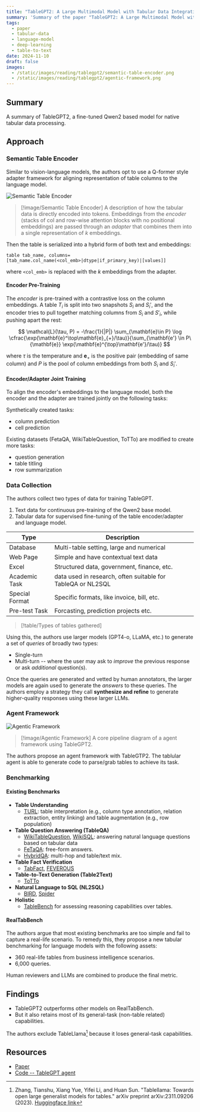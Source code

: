 ```yaml
---
title: "TableGPT2: A Large Multimodal Model with Tabular Data Integration"
summary: 'Summary of the paper "TableGPT2: A Large Multimodal Model with Tabular Data Integration"'
tags:
  - paper
  - tabular-data
  - language-model
  - deep-learning
  - table-to-text
date: 2024-11-10
draft: false
images:
  - /static/images/reading/tablegpt2/semantic-table-encoder.png
  - /static/images/reading/tablegpt2/agentic-framework.png
---
```


## Summary

A summary of TableGPT2, a fine-tuned Qwen2 based model for native tabular data processing.

## Approach

### Semantic Table Encoder

Similar to vision-language models, the authors opt to use a Q-former style adapter framework for aligning representation of table columns to the language model.

![Semantic Table Encoder](/static/images/reading/tablegpt2/semantic-table-encoder.png)

> [!image/Semantic Table Encoder]
> A description of how the tabular data is directly encoded into tokens.
> Embeddings from the _encoder_ (stacks of col and row-wise attention blocks with no positional embeddings) are passed through an _adapter_ that combines them into a single representation of $k$ embeddings.

Then the table is serialized into a hybrid form of both text and embeddings:

```
table tab_name, columns=[tab_name.col_name(<col_emb>|dtype|if_primary_key)|[values]]
```

where `<col_emb>` is replaced with the $k$ embeddings from the adapter.

#### Encoder Pre-Training

The _encoder_ is pre-trained with a contrastive loss on the column embeddings.
A table $T_i$ is split into two snapshots $S_i$ and $S_i'$, and the encoder tries to pull together matching columns from $S_i$ and $S'_i$, while pushing apart the rest:

$$
\mathcal{L}(\tau, P) = -\frac{1}{|P|} \sum_{\mathbf{e}\in P} \log \cfrac{\exp(\mathbf{e}^\top\mathbf{e}_{+}/\tau)}{\sum_{\mathbf{e'} \in P\{\mathbf{e}} \exp(\mathbf{e}^{\top}\mathbf{e'}/\tau)}
$$

where $\tau$ is the temperature and $\mathbf{e}_{+}$ is the positive pair (embedding of same column) and $P$ is the pool of column embeddings from both $S_i$ and $S_i'$.

#### Encoder/Adapter Joint Training

To align the encoder's embeddings to the language model, both the encoder and the adapter are trained jointly on the following tasks:

Synthetically created tasks:

- column prediction
- cell prediction

Existing datasets (FetaQA, WikiTableQuestion, ToTTo) are modified to create more tasks:

- question generation
- table titling
- row summarization

### Data Collection

The authors collect two types of data for training TableGPT.

1. Text data for continuous pre-training of the Qwen2 base model.
2. Tabular data for supervised fine-tuning of the table encoder/adapter and language model.

| Type           | Description                                                 |
| -------------- | ----------------------------------------------------------- |
| Database       | Multi-table setting, large and numerical                    |
| Web Page       | Simple and have contextual text data                        |
| Excel          | Structured data, government, finance, etc.                  |
| Academic Task  | data used in research, often suitable for TableQA or NL2SQL |
| Special Format | Specific formats, like invoice, bill, etc.                  |
| Pre-test Task  | Forcasting, prediction projects etc.                        |

> [!table/Types of tables gathered]

Using this, the authors use larger models (GPT4-o, LLaMA, etc.) to generate a set of _queries_ of broadly two types:

- Single-turn
- Multi-turn -- where the user may ask to _improve_ the previous response or ask _additional_ question(s).

Once the queries are generated and vetted by human annotators, the larger models are again used to generate the _answers_ to these queries.
The authors employ a strategy they call **synthesize and refine** to generate higher-quality responses using these larger LLMs.

### Agent Framework

![Agentic Framework](/static/images/reading/tablegpt2/agentic-framework.png)

> [!image/Agentic Framework]
> A core pipeline diagram of a agent framework using TableGPT2.

The authors propose an agent framework with TableGTP2. The tablular agent is able to generate code to parse/grab tables to achieve its task.

### Benchmarking

#### Existing Benchmarks

- **Table Understanding**
  - [TURL](https://github.com/sunlab-osu/TURL): table interpretation (e.g., column type annotation, relation extraction, entity linking) and table augmentation (e.g., row population)
- **Table Question Answering (TableQA)**
  - [WikiTableQuestion](https://github.com/ppasupat/WikiTableQuestions), [WikiSQL](https://github.com/salesforce/WikiSQL): answering natural language questions based on tabular data
  - [FeTaQA](https://github.com/Yale-LILY/FeTaQA): free-form answers.
  - [HybridQA](https://github.com/wenhuchen/HybridQA): multi-hop and table/text mix.
- **Table Fact Verification**
  - [TabFact](https://github.com/wenhuchen/Table-Fact-Checking), [FEVEROUS](https://github.com/Raldir/FEVEROUS)
- **Table-to-Text Generation (Table2Text)**
  - [ToTTo](https://github.com/google-research-datasets/ToTTo)
- **Natural Language to SQL (NL2SQL)**
  - [BIRD](https://github.com/AlibabaResearch/DAMO-ConvAI/tree/main/bird), [Spider](https://yale-lily.github.io/spider)
- **Holistic**
  - [TableBench](https://github.com/TableBench/TableBench) for assessing reasoning capabilities over tables.

#### RealTabBench

The authors argue that most existing benchmarks are too simple and fail to capture a real-life scenario. To remedy this, they propose a new tabular benchmarking for language models with the following assets:

- 360 real-life tables from business intelligence scenarios.
- 6,000 queries.

Human reviewers and LLMs are combined to produce the final metric.

## Findings

- TableGPT2 outperforms other models on RealTabBench.
- But it also retains most of its general-task (non-table related) capabilities.

The authors exclude TableLlama[^1] because it loses general-task capabilities.

## Resources

- [Paper](https://arxiv.org/abs/2411.02059)
- [Code -- TableGPT agent](https://github.com/tablegpt/tablegpt-agent)

[^1]: Zhang, Tianshu, Xiang Yue, Yifei Li, and Huan Sun. "Tablellama: Towards open large generalist models for tables." arXiv preprint arXiv:2311.09206 (2023). [Huggingface link](https://huggingface.co/osunlp/TableLlama)


